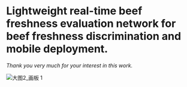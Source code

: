 # Lightweight real-time beef freshness evaluation network for beef freshness discrimination and mobile deployment.

*Thank you very much for your interest in this work.*

![大图2_画板 1](https://github.com/Xdream007/RT-BFE-network/assets/139958069/158e939d-bd76-4412-87d7-1c2a4ec11e49)




